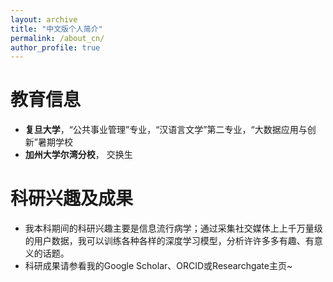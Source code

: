 ```yaml
---
layout: archive
title: "中文版个人简介"
permalink: /about_cn/
author_profile: true
---
```


# 教育信息
* **复旦大学**，“公共事业管理”专业，“汉语言文学”第二专业，“大数据应用与创新”暑期学校
* **加州大学尔湾分校**， 交换生

# 科研兴趣及成果
* 我本科期间的科研兴趣主要是信息流行病学；通过采集社交媒体上上千万量级的用户数据，我可以训练各种各样的深度学习模型，分析许许多多有趣、有意义的话题。
* 科研成果请参看我的Google Scholar、ORCID或Researchgate主页~
